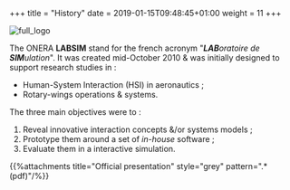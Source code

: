 +++
title = "History"
date =  2019-01-15T09:48:45+01:00
weight = 11
+++

![full_logo][1]

The ONERA **LABSIM** stand for the french acronym "***LAB****oratoire de* ***SIM****ulation*". It was created mid-October 2010 & was initially designed to support research studies in :

- Human-System Interaction (HSI) in aeronautics ;
- Rotary-wings operations & systems.

The three main objectives were to :

1. Reveal innovative interaction concepts &/or systems models ;
2. Prototype them around a set of *in-house* software ;
3. Evaluate them in a interactive simulation.

{{%attachments title="Official presentation" style="grey" pattern=".*(pdf)"/%}}

[1]: ../../images/png/logo_full_200px.png?width=30pc
